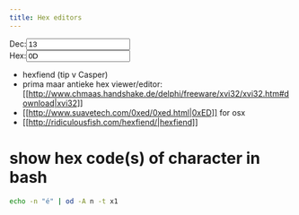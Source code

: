 ```yaml
---
title: Hex editors
---
```



<div class="row">
  <div class="col-6">Dec:<input type="text" value="13"></div>
  <div class="col-6">Hex:<input type="text" value="0D"></div>
</div>

* hexfiend (tip v Casper)
* prima maar antieke hex viewer/editor: [[http://www.chmaas.handshake.de/delphi/freeware/xvi32/xvi32.htm#download|xvi32]]
* [[http://www.suavetech.com/0xed/0xed.html|0xED]] for osx 
* [[http://ridiculousfish.com/hexfiend/|hexfiend]]

# show hex code(s) of character in bash
```bash
echo -n "é" | od -A n -t x1
```
